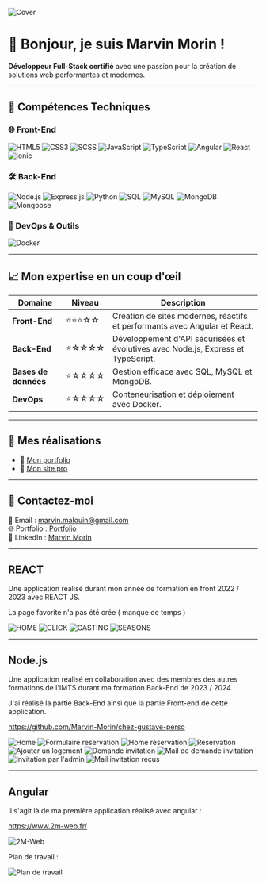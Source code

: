 ![Cover](https://github.com/Marvin-Morin/Marvin-Morin/blob/main/portfolio.png)

# 👋 Bonjour, je suis Marvin Morin !  
**Développeur Full-Stack certifié** avec une passion pour la création de solutions web performantes et modernes.  

---

## 🚀 Compétences Techniques

### 🌐 Front-End
![HTML5](https://img.shields.io/badge/HTML5-%23E34F26.svg?&style=for-the-badge&logo=html5&logoColor=white)
![CSS3](https://img.shields.io/badge/CSS3-%231572B6.svg?&style=for-the-badge&logo=css3&logoColor=white)
![SCSS](https://img.shields.io/badge/SCSS-%23CC6699.svg?&style=for-the-badge&logo=sass&logoColor=white)
![JavaScript](https://img.shields.io/badge/JavaScript-%23F7DF1E.svg?&style=for-the-badge&logo=javascript&logoColor=black)
![TypeScript](https://img.shields.io/badge/TypeScript-%23007ACC.svg?&style=for-the-badge&logo=typescript&logoColor=white)
![Angular](https://img.shields.io/badge/Angular-%23DD0031.svg?&style=for-the-badge&logo=angular&logoColor=white)
![React](https://img.shields.io/badge/React-%2361DAFB.svg?&style=for-the-badge&logo=react&logoColor=black)
![Ionic](https://img.shields.io/badge/Ionic-%233880FF.svg?&style=for-the-badge&logo=ionic&logoColor=white)

### 🛠️ Back-End
![Node.js](https://img.shields.io/badge/Node.js-%23339933.svg?&style=for-the-badge&logo=node.js&logoColor=white)
![Express.js](https://img.shields.io/badge/Express.js-%23404d59.svg?&style=for-the-badge)
![Python](https://img.shields.io/badge/Python-%233776AB.svg?&style=for-the-badge&logo=python&logoColor=white)
![SQL](https://img.shields.io/badge/SQL-%2300758F.svg?&style=for-the-badge&logo=sqlite&logoColor=white)
![MySQL](https://img.shields.io/badge/MySQL-%234479A1.svg?&style=for-the-badge&logo=mysql&logoColor=white)
![MongoDB](https://img.shields.io/badge/MongoDB-%2347A248.svg?&style=for-the-badge&logo=mongodb&logoColor=white)
![Mongoose](https://img.shields.io/badge/Mongoose-%23A33E49.svg?&style=for-the-badge&logo=javascript)

### 🧰 DevOps & Outils
![Docker](https://img.shields.io/badge/Docker-%232496ED.svg?&style=for-the-badge&logo=docker&logoColor=white)

---

## 📈 Mon expertise en un coup d'œil

| Domaine          | Niveau     | Description |
|-------------------|------------|-------------|
| **Front-End**     | ⭐⭐⭐☆☆    | Création de sites modernes, réactifs et performants avec Angular et React. |
| **Back-End**      | ⭐☆☆☆☆     | Développement d'API sécurisées et évolutives avec Node.js, Express et TypeScript. |
| **Bases de données** | ⭐☆☆☆☆  | Gestion efficace avec SQL, MySQL et MongoDB. |
| **DevOps**        | ⭐☆☆☆☆      | Conteneurisation et déploiement avec Docker. |

---

## 🌟 Mes réalisations

- 🔗 [Mon portfolio](https://marvin.fronthub.fr/)  
- 📱 [Mon site pro](https://2m-web.fr/)  

---

## 💬 Contactez-moi

📧 Email : [marvin.malouin@gmail.com](mailto:marvin.malouin@gmail.com)  
🌐 Portfolio : [Portfolio](https://marvin.fronthub.fr/)  
🌟 LinkedIn : [Marvin Morin](https://www.linkedin.com/in/marvin-morin-5b15291b3/)  

---

## REACT

Une application réalisé durant mon année de formation en front 2022 / 2023 avec REACT JS.

La page favorite n'a pas été crée ( manque de temps )

![HOME](https://github.com/Marvin-Morin/Marvin-Morin/blob/main/home_filmflow.png)
![CLICK](https://github.com/Marvin-Morin/Marvin-Morin/blob/main/click.png)
![CASTING](https://github.com/Marvin-Morin/Marvin-Morin/blob/main/casting.png)
![SEASONS](https://github.com/Marvin-Morin/Marvin-Morin/blob/main/seasons.png)


---

## Node.js

Une application réalisé en collaboration avec des membres des autres formations de l'IMTS durant ma formation Back-End de 2023 / 2024.

J'ai réalisé la partie Back-End ainsi que la partie Front-end de cette application.

https://github.com/Marvin-Morin/chez-gustave-perso

![Home](https://github.com/Marvin-Morin/Marvin-Morin/blob/main/home_chez_gustave.png)
![Formulaire reservation](https://github.com/Marvin-Morin/Marvin-Morin/blob/main/formulaire_reservation.png)
![Home réservation](https://github.com/Marvin-Morin/Marvin-Morin/blob/main/home_reserve.png)
![Reservation](https://github.com/Marvin-Morin/Marvin-Morin/blob/main/reservation.png)
![Ajouter un logement](https://github.com/Marvin-Morin/Marvin-Morin/blob/main/formulaire_add_logement.png)
![Demande invitation](https://github.com/Marvin-Morin/Marvin-Morin/blob/main/demande_invitation.png)
![Mail de demande invitation](https://github.com/Marvin-Morin/Marvin-Morin/blob/main/demande_invitation_mail.png)
![Invitation par l'admin](https://github.com/Marvin-Morin/Marvin-Morin/blob/main/invitation.png)
![Mail invitation reçus](https://github.com/Marvin-Morin/Marvin-Morin/blob/main/invitation_mail.png)


---

## Angular

Il s'agit là de ma première application réalisé avec angular : 

https://www.2m-web.fr/

![2M-Web](https://github.com/Marvin-Morin/Marvin-Morin/blob/main/2m-web.png)

Plan de travail :

![Plan de travail](https://github.com/Marvin-Morin/Marvin-Morin/blob/main/plan_de_travail_2m-web.png)
